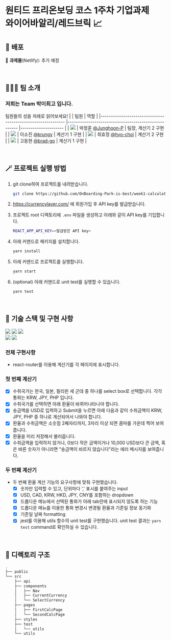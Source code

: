 <h1>원티드 프리온보딩 코스 1주차 기업과제<br />
와이어바알리/레드브릭 📈</h1>

## 🚀 배포
🔗 **과제물**(Netlify): 추가 예정

<br>

## 🧑‍🤝‍🧑 팀 소개
### 저희는 Team **박이최고** 입니다.
팀원들의 성을 차례로 읽어보세요!
|                                                            	| 팀원                                                	| 역할                	|
|------------------------------------------------------------	|-----------------------------------------------------	|---------------------	|
| ![](https://avatars.githubusercontent.com/u/77766769?s=25) 	| 박정훈 [@Junghoon-P](https://github.com/Junghoon-P) 	| 팀장, 계산기 2 구현 	|
| ![](https://avatars.githubusercontent.com/u/71081893?s=25) 	| 이소진 [@krungy](https://github.com/krungy)         	| 계산기 1 구현       	|
| ![](https://avatars.githubusercontent.com/u/57004991?s=25) 	| 최효정 [@hyo-choi](https://github.com/hyo-choi)     	| 계산기 2 구현       	|
| ![](https://avatars.githubusercontent.com/u/68905615?s=25) 	| 고동현 [@brad-go](https://github.com/brad-go)       	| 계산기 1 구현       	|

<br>

## 🪄 프로젝트 실행 방법
1. git clone하여 프로젝트를 내려받습니다.
    ```bash
    git clone https://github.com/OnBoarding-Park-is-best/week1-calculator.git
    ```
2. https://currencylayer.com/ 에 회원가입 후 API key를 발급받습니다.

3. 프로젝트 root 디렉토리에 `.env` 파일을 생성하고 아래와 같이 API key를 기입합니다.
    ```bash
    REACT_APP_API_KEY=<발급받은 API key>
    ```
4. 아래 커맨드로 패키지를 설치합니다.
    ```bash
    yarn install
    ```
5. 아래 커맨드로 프로젝트를 실행합니다.
    ```bash
    yarn start
    ```
6. (optional) 아래 커맨드로 unit test를 실행할 수 있습니다.
    ```bash
    yarn test
    ```

<br>

## 🧰 기술 스택 및 구현 사항
![](https://img.shields.io/badge/JavaScript-323330?style=for-the-badge&logo=javascript&logoColor=F7DF1E) ![](https://img.shields.io/badge/React-20232A?style=for-the-badge&logo=react&logoColor=61DAFB) ![](https://img.shields.io/badge/Jest-C21325?style=for-the-badge&logo=jest&logoColor=white)
<br />
![](https://img.shields.io/badge/React_Router-CA4245?style=for-the-badge&logo=react-router&logoColor=white) ![](https://img.shields.io/badge/styled--components-DB7093?style=for-the-badge&logo=styled-components&logoColor=white) 

### 전체 구현사항
- react-router를 이용해 계산기를 각 페이지에 표시합니다.

### 첫 번째 계산기
- [x] 수취국가는 한국, 일본, 필리핀 세 군데 중 하나를 select box로 선택합니다. 각각 통화는 KRW, JPY, PHP 입니다.
- [x] 수취국가를 선택하면 아래 환율이 바뀌어나타나야 합니다.
- [x] 송금액을 USD로 입력하고 Submit을 누르면 아래 다음과 같이 수취금액이 KRW, JPY, PHP 중 하나로 계산되어서 나와야 합니다.
- [x] 환율과 수취금액은 소숫점 2째자리까지, 3자리 이상 되면 콤마를 가운데 찍어 보여줍니다. 
- [x] 환율을 미리 저장해서 불러옵니다.
- [x] 수취금액을 입력하지 않거나, 0보다 작은 금액이거나 10,000 USD보다 큰 금액, 혹은 바른 숫자가 아니라면 “송금액이 바르지 않습니다"라는 에러 메시지를 보여줍니다.

### 두 번째 계산기
- 두 번째 환율 계산 기능의 요구사항에 맞춰 구현했습니다.
  - [x] 숫자만 입력할 수 있고, 단위마다 ',' 표시를 붙여주는 input
  - [x] USD, CAD, KRW,  HKD, JPY, CNY를 포함하는 dropdown
  - [x] 드롭다운 메뉴에서 선택된 통화가 아래 tab란에 표시되지 않도록 하는 기능
  - [x] 드롭다운 메뉴를 이용한 통화 변경시 변경될 환율과 기준일 정보 동기화
  - [x] 기준일 날짜 formatting
  - [x] jest를 이용해 utils 함수의 unit test를 구현했습니다. unit test 결과는 `yarn test` command로 확인하실 수 있습니다.

<br>

## 📂 디렉토리 구조

```bash
.
├── public
└── src
    ├── api
    ├── components
    │   ├── Nav
    │   ├── CurrentCurrency
    │   └── SelectCurrency
    ├── pages
    │   ├── FirstCalcPage
    │   └── SecondCalcPage
    ├── styles
    ├── test
    │   └── utils
    └── utils
```
